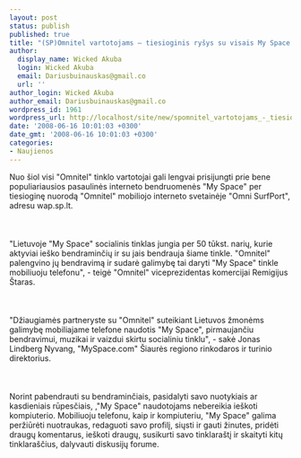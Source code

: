 ```yaml
---
layout: post
status: publish
published: true
title: "(SP)Omnitel vartotojams – tiesioginis ryšys su visais My Space vartotojais"
author:
  display_name: Wicked Akuba
  login: Wicked Akuba
  email: Dariusbuinauskas@gmail.co
  url: ''
author_login: Wicked Akuba
author_email: Dariusbuinauskas@gmail.co
wordpress_id: 1961
wordpress_url: http://localhost/site/new/spomnitel_vartotojams_-_tiesioginis_rysys_su_visais_my_space_vartotojais/
date: '2008-06-16 10:01:03 +0300'
date_gmt: '2008-06-16 10:01:03 +0300'
categories:
- Naujienos
---
```

<p>Nuo šiol visi &quot;Omnitel&quot; tinklo vartotojai gali lengvai prisijungti prie bene populiariausios pasaulinės interneto bendruomenės &quot;My Space&quot; per tiesioginę nuorodą &quot;Omnitel&quot; mobiliojo interneto svetainėje &quot;Omni SurfPort&quot;, adresu wap.sp.lt.<br />
<br><br />
<br>&quot;Lietuvoje &quot;My Space&quot; socialinis tinklas jungia per 50 tūkst. narių, kurie aktyviai ieško bendraminčių ir su jais bendrauja šiame tinkle. &quot;Omnitel&quot; palengvino jų bendravimą ir sudarė galimybę tai daryti &quot;My Space&quot; tinkle mobiliuoju telefonu&quot;, - teigė &quot;Omnitel&quot; viceprezidentas komercijai Remigijus Štaras.<br />
<br><br />
<br>&quot;Džiaugiamės partneryste su &quot;Omnitel&quot; suteikiant Lietuvos žmonėms galimybę mobiliajame telefone naudotis &quot;My Space&quot;, pirmaujančiu bendravimui, muzikai ir vaizdui skirtu socialiniu tinklu&quot;, - sakė Jonas Lindberg Nyvang, &quot;MySpace.com&quot; Šiaurės regiono rinkodaros ir turinio direktorius.<br />
<br><br />
<br>Norint pabendrauti su bendraminčiais, pasidalyti savo nuotykiais ar kasdieniais rūpesčiais, ,&quot;My Space&quot; naudotojams nebereikia ieškoti kompiuterio. Mobiliuoju telefonu, kaip ir kompiuteriu, &quot;My Space&quot; galima peržiūrėti nuotraukas, redaguoti savo profilį, siųsti ir gauti žinutes, pridėti draugų komentarus, ieškoti draugų, susikurti savo tinklaraštį ir skaityti kitų tinklaraščius, dalyvauti diskusijų forume.<br />
<br><br />
<br><br />
<br></p>
